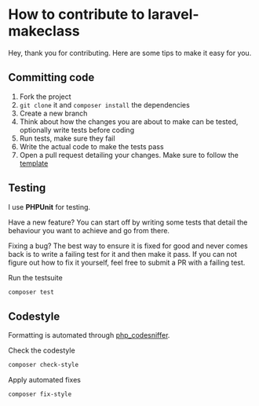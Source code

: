 # How to contribute to laravel-makeclass

Hey, thank you for contributing. Here are some tips to make it easy for you.

## Committing code

1. Fork the project
1. `git clone` it and `composer install` the dependencies
1. Create a new branch
1. Think about how the changes you are about to make can be tested, optionally write tests before coding 
1. Run tests, make sure they fail
1. Write the actual code to make the tests pass
1. Open a pull request detailing your changes. Make sure to follow the [template](.github/PULL_REQUEST_TEMPLATE.md)

## Testing

I use **PHPUnit** for testing.

Have a new feature? You can start off by writing some tests that detail
the behaviour you want to achieve and go from there.

Fixing a bug? The best way to ensure it is fixed for good and never comes
back is to write a failing test for it and then make it pass. If you can
not figure out how to fix it yourself, feel free to submit a PR with a
failing test.

Run the testsuite

```bash
composer test
```

## Codestyle

Formatting is automated through [php_codesniffer](https://github.com/squizlabs/PHP_CodeSniffer).

Check the codestyle

```bash
composer check-style
```

Apply automated fixes

```bash
composer fix-style
```

